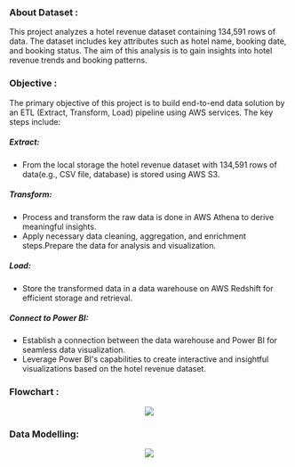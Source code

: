 ### About Dataset :
This project analyzes a hotel revenue dataset containing 134,591 rows of data. The dataset includes key attributes such as hotel name, booking date, and booking status. The aim of this analysis is to gain insights into hotel revenue trends and booking patterns.

### Objective :
The primary objective of this project is to build end-to-end data solution by an ETL (Extract, Transform, Load) pipeline using AWS services. The key steps include:
##### Extract:
- From the local storage the hotel revenue dataset with 134,591 rows of data(e.g., CSV file, database) is stored using AWS S3.
##### Transform:
- Process and transform the raw data is done in AWS Athena to derive meaningful insights.
- Apply necessary data cleaning, aggregation, and enrichment steps.Prepare the data for analysis and visualization.
##### Load:
- Store the transformed data in a data warehouse on AWS Redshift for efficient storage and retrieval.
##### Connect to Power BI:
- Establish a connection between the data warehouse and Power BI for seamless data visualization.
- Leverage Power BI's capabilities to create interactive and insightful visualizations based on the hotel revenue dataset.


### Flowchart :

<p align="center"><img src='https://i.postimg.cc/qM7M4Kg2/Flowchart.png'><p align="center">


### Data Modelling:

<p align="center"><img src='https://i.postimg.cc/4NNcnBjN/DM.png'><p align="center">

  
